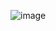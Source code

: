 ![image](https://github.com/macncheeeze/macncheeeze/assets/169451310/3fceb1f7-f0a2-4539-ae29-4e60518ba76a)


 


<!---
macncheeeze/macncheeeze is a ✨ special ✨ repository because its `README.md` (this file) appears on your GitHub profile.
You can click the Preview link to take a look at your changes.
--->
